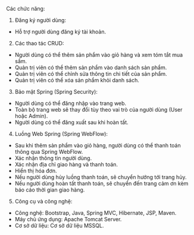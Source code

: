 Các chức năng:
1. Đăng ký người dùng:

- Hỗ trợ người dùng đăng ký tài khoản.
2. Các thao tác CRUD:

- Người dùng có thể thêm sản phẩm vào giỏ hàng và xem tóm tắt mua sắm.
- Quản trị viên có thể thêm sản phẩm vào danh sách sản phẩm.
- Quản trị viên có thể chỉnh sửa thông tin chi tiết của sản phẩm.
- Quản trị viên có thể xóa sản phẩm khỏi danh sách.
3. Bảo mật Spring (Spring Security):

- Người dùng có thể đăng nhập vào trang web.
- Toàn bộ trang web sẽ thay đổi tùy theo vai trò của người dùng (User hoặc Admin).
- Người dùng có thể đăng xuất sau khi hoàn tất.
4. Luồng Web Spring (Spring WebFlow):

- Sau khi thêm sản phẩm vào giỏ hàng, người dùng có thể thanh toán thông qua Spring WebFlow.
- Xác nhận thông tin người dùng.
- Xác nhận địa chỉ giao hàng và thanh toán.
- Hiển thị hóa đơn.
- Nếu người dùng hủy luồng thanh toán, sẽ chuyển hướng tới trang hủy.
- Nếu người dùng hoàn tất thanh toán, sẽ chuyển đến trang cảm ơn kèm báo cáo thời gian giao hàng.
5. Công cụ và công nghệ:
- Công nghệ: Bootstrap, Java, Spring MVC, Hibernate, JSP, Maven.
- Máy chủ ứng dụng: Apache Tomcat Server.
- Cơ sở dữ liệu: Cơ sở dữ liệu MSSQL.
